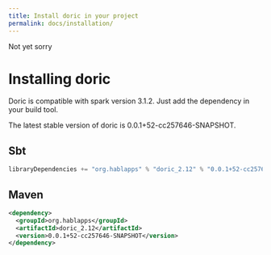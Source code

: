 ```yaml
---
title: Install doric in your project
permalink: docs/installation/
---
```

Not yet sorry
# Installing doric
Doric is compatible with spark version 3.1.2. Just add the dependency in your build tool.

The latest stable version of doric is 0.0.1+52-cc257646-SNAPSHOT.

## Sbt
```scala
libraryDependencies += "org.hablapps" % "doric_2.12" % "0.0.1+52-cc257646-SNAPSHOT"
```
## Maven
```xml
<dependency>
  <groupId>org.hablapps</groupId>
  <artifactId>doric_2.12</artifactId>
  <version>0.0.1+52-cc257646-SNAPSHOT</version>
</dependency>
```
